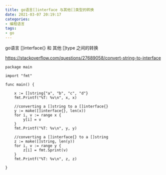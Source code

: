 ```yaml
---
title: go语言[]interface 与其他[]类型的转换
date: 2021-03-07 20:19:17
categories:
- 编程语言
tags:
- go
---
```


go语言 []interface{} 和 其他 []type 之间的转换

https://stackoverflow.com/questions/27689058/convert-string-to-interface 

```golang
package main

import "fmt"

func main() {

    x := []string{"a", "b", "c", "d"}
    fmt.Printf("%T: %v\n", x, x)

    //converting a []string to a []interface{}
    y := make([]interface{}, len(x))
    for i, v := range x {
        y[i] = v
    }
    fmt.Printf("%T: %v\n", y, y)

    //converting a []interface{} to a []string
    z := make([]string, len(y))
    for i, v := range y {
        z[i] = fmt.Sprint(v)
    }
    fmt.Printf("%T: %v\n", z, z)

}
```
